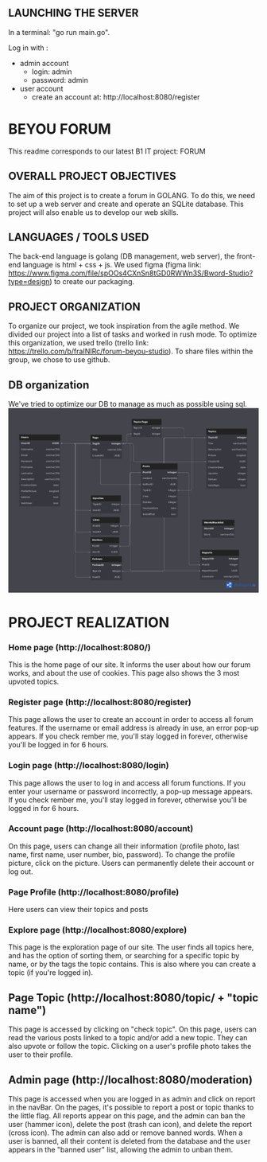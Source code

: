 ## LAUNCHING THE SERVER
In a terminal: "go run main.go".

Log in with :
- admin account
    - login: admin
    - password: admin
- user account
    - create an account at: http://localhost:8080/register

# BEYOU FORUM
This readme corresponds to our latest B1 IT project: FORUM

## OVERALL PROJECT OBJECTIVES
The aim of this project is to create a forum in GOLANG. To do this, we need to set up a web server and create and operate an SQLite database. This project will also enable us to develop our web skills.
## LANGUAGES / TOOLS USED
The back-end language is golang (DB management, web server), the front-end language is html + css + js. We used figma (figma link: https://www.figma.com/file/spOOs4CXnSn8tGD0RWWn3S/Bword-Studio?type=design) to create our packaging.
## PROJECT ORGANIZATION
To organize our project, we took inspiration from the agile method. We divided our project into a list of tasks and worked in rush mode. To optimize this organization, we used trello (trello link: https://trello.com/b/fraINIRc/forum-beyou-studio). To share files within the group, we chose to use github.
## DB organization
We've tried to optimize our DB to manage as much as possible using sql.
![Alt text](./static/img/BDD.png)

# PROJECT REALIZATION
### Home page (http://localhost:8080/)
This is the home page of our site. It informs the user about how our forum works, and about the use of cookies. This page also shows the 3 most upvoted topics.
### Register page (http://localhost:8080/register)
This page allows the user to create an account in order to access all forum features. If the username or email address is already in use, an error pop-up appears. If you check rember me, you'll stay logged in forever, otherwise you'll be logged in for 6 hours.
### Login page (http://localhost:8080/login)
This page allows the user to log in and access all forum functions. If you enter your username or password incorrectly, a pop-up message appears. If you check rember me, you'll stay logged in forever, otherwise you'll be logged in for 6 hours.
### Account page (http://localhost:8080/account)
On this page, users can change all their information (profile photo, last name, first name, user number, bio, password). To change the profile picture, click on the picture. Users can permanently delete their account or log out.
### Page Profile (http://localhost:8080/profile)
Here users can view their topics and posts
### Explore page (http://localhost:8080/explore)
This page is the exploration page of our site. The user finds all topics here, and has the option of sorting them, or searching for a specific topic by name, or by the tags the topic contains. This is also where you can create a topic (if you're logged in).
## Page Topic (http://localhost:8080/topic/ + "topic name")
This page is accessed by clicking on "check topic".
On this page, users can read the various posts linked to a topic and/or add a new topic. They can also upvote or follow the topic. Clicking on a user's profile photo takes the user to their profile.
## Admin page (http://localhost:8080/moderation)
This page is accessed when you are logged in as admin and click on report in the navBar.
On the pages, it's possible to report a post or topic thanks to the little flag.
All reports appear on this page, and the admin can ban the user (hammer icon), delete the post (trash can icon), and delete the report (cross icon).
The admin can also add or remove banned words.
When a user is banned, all their content is deleted from the database and the user appears in the "banned user" list, allowing the admin to unban them.
